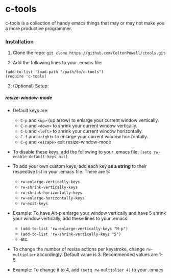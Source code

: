 # c-tools
c-tools is a collection of handy emacs things that may or may not make you a more productive programmer.

### Installation
1. Clone the repo:
`git clone https://github.com/ColtonPowell/ctools.git`

2. Add the following lines to your .emacs file:
```
(add-to-list 'load-path "/path/to/c-tools")
(require 'c-tools)
```

3. (Optional) Setup:
##### resize-window-mode
  - Default keys are:
    - `C-p` and `<up>` (up arrow) to enlarge your current window vertically.
    - `C-n` and `<down>` to shrink your current window vertically.
    - `C-b` and `<left>` to shrink your current window horizontally.
    - `C-f` and `<right>` to enlarge your current window horizontally.
    - `C-g` and `<escape>` exit resize-window-mode
    
  - To disable these keys, add the following to your .emacs file:
    `(setq rw-enable-default-keys nil)`

  - To add your own custom keys, add each key **as a string** to their respective list in your .emacs file. There are 5:
    - `rw-enlarge-vertically-keys`
    - `rw-shrink-vertically-keys`
    - `rw-shrink-horizontally-keys`
    - `rw-enlarge-horizontally-keys`
    - `rw-exit-keys`
    
  - Example: To have Alt-p enlarge your window vertically and have 5 shrink your window vertically, add these lines to your .emacs:
    - `(add-to-list 'rw-enlarge-vertically-keys "M-p")`
    - `(add-to-list 'rw-shrink-vertically-keys "5")`
    - etc.

  - To change the number of resize actions per keystroke, change `rw-multiplier` accordingly. Default value is 3. Recommended values are 1-5.

  - Example: To change it to 4, add `(setq rw-multiplier 4)` to your .emacs
    
    